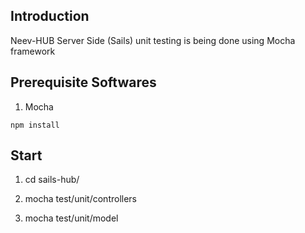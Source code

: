 ## Introduction

Neev-HUB Server Side (Sails) unit testing is being done using Mocha framework

## Prerequisite Softwares 

1. Mocha 

``` npm install ```
 
## Start

1. cd sails-hub/

2. mocha test/unit/controllers		

3. mocha test/unit/model	